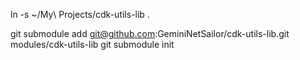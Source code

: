 ln -s ~/My\ Projects/cdk-utils-lib .

git submodule add git@github.com:GeminiNetSailor/cdk-utils-lib.git modules/cdk-utils-lib
git submodule init